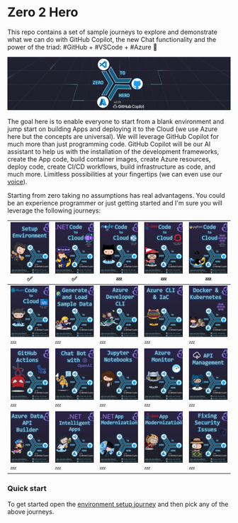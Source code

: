 # Zero 2 Hero

This repo contains a set of sample journeys to explore and demonstrate what we can do with GitHub Copilot, the new Chat functionality and the power of the triad: #GitHub + #VSCode + #Azure 🚀

![Zero 2 Hero with GitHub Copilot](media/logo.png)

The goal here is to enable everyone to start from a blank environment and jump start on building Apps and deploying it to the Cloud (we use Azure here but the concepts are universal). We will leverage GitHub Copilot for much more than just programming code. GitHub Copilot will be our AI assistant to help us with the installation of the development frameworks, create the App code, build container images, create Azure resources, deploy code, create CI/CD workflows, build infrastructure as code, and much more. Limitless possibilities at your fingertips (we can even use our [voice](https://githubnext.com/projects/copilot-voice/)).

Starting from zero taking no assumptions has real advantagens. You could be an experience programmer or just getting started and I'm sure you will leverage the following journeys:

| [![Setup Environment](media/setup.PNG)](journeys/setup.PDF) ✅ | [![.NET to Azure Container Apps](media/dotnet-to-aca.PNG)](journeys/dotnet-to-aca.PDF) ✅ | [![nodejs to Azure App Service](media/nodejs-to-appservice.PNG)](journeys/nodejs-to-appservice.PDF) 💤 | [![Java to Azure Red Hat OpenShift](media/java-to-aro.PNG)](journeys/java-to-aro.PDF) 💤 | [![Python to AKS](media/python-to-aks.PNG)](journeys/python-to-aks.PDF) 💤 | 
| --------------------------------------- | --------------------------------------- | --------------------------------------- | --------------------------------------- | --------------------------------------- | 
| [![React to Azure Static Web Apps](media/react-to-swa.PNG)](journeys/react-to-swa.PDF) 💤 | [![Generate and Load Sample Data](media/cosmosdb.PNG)](journeys/cosmosdb.PDF) 💤 | [![Azure Developer CLI](media/azd.PNG)](journeys/azd.PDF) 💤 | [![Azure CLI and IaC](media/IaC.PNG)](journeys/IaC.PDF) 💤 | [![Docker and Kubernetes](media/containers.PNG)](journeys/containers.PDF) 💤 |
| [![Git Actions](media/actions.PNG)](journeys/actions.PDF) 💤 | [![.NET Chat Bot with OpenAI](media/chat.PNG)](journeys/chat.PDF) 💤 | [![Jupyter Notebook](media/notebooks.PNG)](journeys/notebooks.PDF) 💤 | [![Azure Monitor](media/monitor.PNG)](journeys/monitor.PDF) 💤 | [![API Management](media/apim.PNG)](journeys/apim.PDF) 💤 |
| [![Azure Data API Builder](media/data-api-builder.PNG)](journeys/data-api-builder.PDF) 💤 | [![.NET Intelligent-apps](media/dotnet-intelligent-apps.PNG)](journeys/dotnet-intelligent-apps.PDF) 💤 | [![.NET App Modernization](media/dotnet-app-modernization.PNG)](journeys/dotnet-app-modernization.PDF) 💤 | [![Java App Modernization](media/java-app-modernization.PNG)](journeys/java-app-modernization.PDF) 💤 | [![Fixing Security Issues](media/security.PNG)](journeys/security.PDF) 💤 |


### Quick start

To get started open the [environment setup journey](journeys/setup.PDF) and then pick any of the above journeys.

